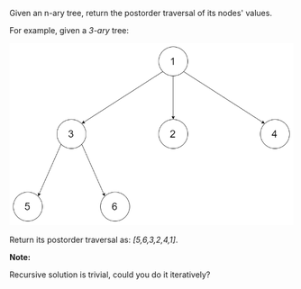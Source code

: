 Given an n-ary tree, return the postorder traversal of its nodes' values.

For example, given a *3-ary* tree:

![](narytreeexample.png) 

Return its postorder traversal as: *[5,6,3,2,4,1]*.

**Note:**

Recursive solution is trivial, could you do it iteratively?